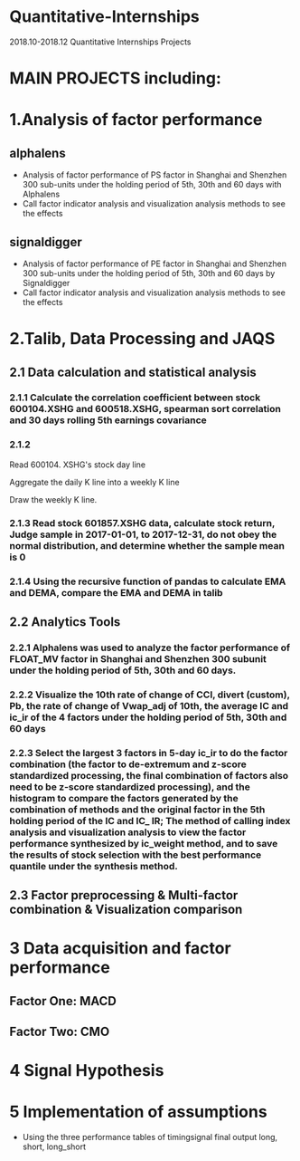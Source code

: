# Quantitative-Internships
2018.10-2018.12 Quantitative Internships Projects
# MAIN PROJECTS including:
# 1.Analysis of factor performance
## alphalens
* Analysis of factor performance of PS factor in Shanghai and Shenzhen 300 sub-units under the holding period of 5th, 30th and 60 days with Alphalens
* Call factor indicator analysis and visualization analysis methods to see the effects
## signaldigger
* Analysis of factor performance of PE factor in Shanghai and Shenzhen 300 sub-units under the holding period of 5th, 30th and 60 days by Signaldigger
* Call factor indicator analysis and visualization analysis methods to see the effects

# 2.Talib, Data Processing and JAQS
## 2.1 Data calculation and statistical analysis
### 2.1.1 Calculate the correlation coefficient between stock 600104.XSHG and 600518.XSHG, spearman sort correlation and 30 days rolling 5th earnings covariance
### 2.1.2
Read 600104. XSHG's stock day line

Aggregate the daily K line into a weekly K line

Draw the weekly K line.

### 2.1.3 Read stock 601857.XSHG data, calculate stock return, Judge sample in 2017-01-01, to 2017-12-31, do not obey the normal distribution, and determine whether the sample mean is 0
### 2.1.4 Using the recursive function of pandas to calculate EMA and DEMA, compare the EMA and DEMA in talib

## 2.2 Analytics Tools
### 2.2.1 Alphalens was used to analyze the factor performance of FLOAT_MV factor in Shanghai and Shenzhen 300 subunit under the holding period of 5th, 30th and 60 days.
### 2.2.2 Visualize the 10th rate of change of CCI, divert (custom), Pb, the rate of change of Vwap_adj of 10th, the average IC and ic_ir of the 4 factors under the holding period of 5th, 30th and 60 days
### 2.2.3 Select the largest 3 factors in 5-day ic_ir to do the factor combination (the factor to de-extremum and z-score standardized processing, the final combination of factors also need to be z-score standardized processing), and the histogram to compare the factors generated by the combination of methods and the original factor in the 5th holding period of the IC and IC_ IR; The method of calling index analysis and visualization analysis to view the factor performance synthesized by ic_weight method, and to save the results of stock selection with the best performance quantile under the synthesis method.

## 2.3 Factor preprocessing & Multi-factor combination & Visualization comparison

# 3 Data acquisition and factor performance
## Factor One: MACD
## Factor Two: CMO
# 4 Signal Hypothesis
# 5 Implementation of assumptions
* Using the three performance tables of timingsignal final output long, short, long_short

